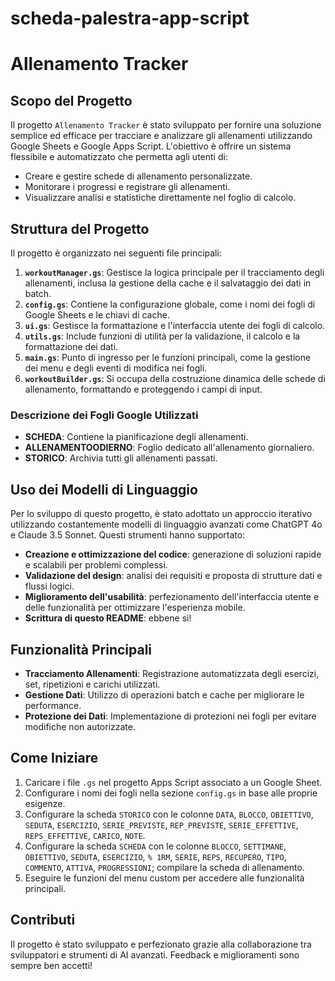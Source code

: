 # scheda-palestra-app-script

# Allenamento Tracker

## Scopo del Progetto
Il progetto `Allenamento Tracker` è stato sviluppato per fornire una soluzione semplice ed efficace per tracciare e analizzare gli allenamenti utilizzando Google Sheets e Google Apps Script. L'obiettivo è offrire un sistema flessibile e automatizzato che permetta agli utenti di:

- Creare e gestire schede di allenamento personalizzate.
- Monitorare i progressi e registrare gli allenamenti.
- Visualizzare analisi e statistiche direttamente nel foglio di calcolo.

## Struttura del Progetto
Il progetto è organizzato nei seguenti file principali:

1. **`workoutManager.gs`**: Gestisce la logica principale per il tracciamento degli allenamenti, inclusa la gestione della cache e il salvataggio dei dati in batch.
2. **`config.gs`**: Contiene la configurazione globale, come i nomi dei fogli di Google Sheets e le chiavi di cache.
3. **`ui.gs`**: Gestisce la formattazione e l'interfaccia utente dei fogli di calcolo.
4. **`utils.gs`**: Include funzioni di utilità per la validazione, il calcolo e la formattazione dei dati.
5. **`main.gs`**: Punto di ingresso per le funzioni principali, come la gestione dei menu e degli eventi di modifica nei fogli.
6. **`workoutBuilder.gs`**: Si occupa della costruzione dinamica delle schede di allenamento, formattando e proteggendo i campi di input.

### Descrizione dei Fogli Google Utilizzati
- **SCHEDA**: Contiene la pianificazione degli allenamenti.
- **ALLENAMENTOODIERNO**: Foglio dedicato all'allenamento giornaliero.
- **STORICO**: Archivia tutti gli allenamenti passati.

## Uso dei Modelli di Linguaggio
Per lo sviluppo di questo progetto, è stato adottato un approccio iterativo utilizzando costantemente modelli di linguaggio avanzati come ChatGPT 4o e Claude 3.5 Sonnet. Questi strumenti hanno supportato:

- **Creazione e ottimizzazione del codice**: generazione di soluzioni rapide e scalabili per problemi complessi.
- **Validazione del design**: analisi dei requisiti e proposta di strutture dati e flussi logici.
- **Miglioramento dell'usabilità**: perfezionamento dell'interfaccia utente e delle funzionalità per ottimizzare l'esperienza mobile.
- **Scrittura di questo README**: ebbene sì!

## Funzionalità Principali
- **Tracciamento Allenamenti**: Registrazione automatizzata degli esercizi, set, ripetizioni e carichi utilizzati.
- **Gestione Dati**: Utilizzo di operazioni batch e cache per migliorare le performance.
- **Protezione dei Dati**: Implementazione di protezioni nei fogli per evitare modifiche non autorizzate.

## Come Iniziare
1. Caricare i file `.gs` nel progetto Apps Script associato a un Google Sheet.
2. Configurare i nomi dei fogli nella sezione `config.gs` in base alle proprie esigenze.
3. Configurare la scheda `STORICO` con le colonne `DATA`, `BLOCCO`, `OBIETTIVO`, `SEDUTA`, `ESERCIZIO`, `SERIE_PREVISTE`, `REP_PREVISTE`, `SERIE_EFFETTIVE`, `REPS_EFFETTIVE`, `CARICO`, `NOTE`.
4. Configurare la scheda `SCHEDA` con le colonne `BLOCCO`, `SETTIMANE`, `OBIETTIVO`, `SEDUTA`, `ESERCIZIO`, `% 1RM`, `SERIE`, `REPS`, `RECUPERO`, `TIPO`, `COMMENTO`, `ATTIVA`, `PROGRESSIONI`; compilare la scheda di allenamento.
5. Eseguire le funzioni del menu custom per accedere alle funzionalità principali.

## Contributi
Il progetto è stato sviluppato e perfezionato grazie alla collaborazione tra sviluppatori e strumenti di AI avanzati. Feedback e miglioramenti sono sempre ben accetti!


